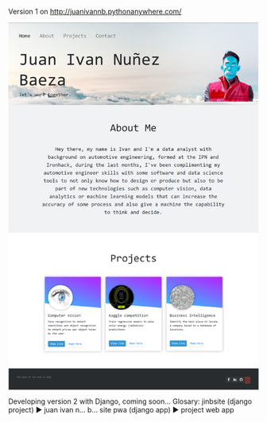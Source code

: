 Version 1 on http://juanivannb.pythonanywhere.com/


<img align="center" src="/Version1/img/version1.png">


Developing version 2 with Django, coming soon...
Glosary:
jinbsite (django project) ► juan ivan n... b... site
pwa (django app) ► project web app
